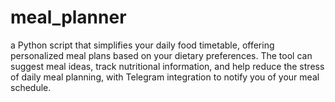 # meal_planner
a Python script that simplifies your daily food timetable, offering personalized meal plans based on your dietary preferences. The tool can suggest meal ideas, track nutritional information, and help reduce the stress of daily meal planning, with Telegram integration to notify you of your meal schedule.
